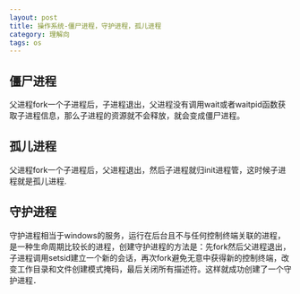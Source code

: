 ```yaml
---
layout: post
title: 操作系统-僵尸进程，守护进程，孤儿进程
category: 理解向
tags: os
---
```


## 僵尸进程
父进程fork一个子进程后，子进程退出，父进程没有调用wait或者waitpid函数获取子进程信息，那么子进程的资源就不会释放，就会变成僵尸进程。

## 孤儿进程
父进程fork一个子进程后，父进程退出，然后子进程就归init进程管，这时候子进程就是孤儿进程.

## 守护进程
守护进程相当于windows的服务，运行在后台且不与任何控制终端关联的进程，是一种生命周期比较长的进程，创建守护进程的方法是：先fork然后父进程退出，子进程调用setsid建立一个新的会话，再次fork避免无意中获得新的控制终端，改变工作目录和文件创建模式掩码，最后关闭所有描述符。这样就成功创建了一个守护进程．

